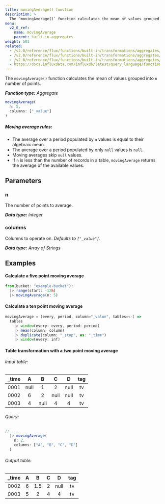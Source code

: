 ```yaml
---
title: movingAverage() function
description: >
  The `movingAverage()` function calculates the mean of values grouped into `n` number of points.
menu:
  v2_0_ref:
    name: movingAverage
    parent: built-in-aggregates
weight: 501
related:
  - /v2.0/reference/flux/functions/built-in/transformations/aggregates/timedmovingaverage/
  - /v2.0/reference/flux/functions/built-in/transformations/aggregates/exponentialmovingaverage/ 
  - /v2.0/reference/flux/functions/built-in/transformations/aggregates/doubleema/
  - https://docs.influxdata.com/influxdb/latest/query_language/functions/#moving-average, InfluxQL MOVING_AVERAGE()
---
```


The `movingAverage()` function calculates the mean of values grouped into `n` number of points.

_**Function type:** Aggregate_  

```js
movingAverage(
  n: 5,
  columns: ["_value"]
)
```

##### Moving average rules:
- The average over a period populated by `n` values is equal to their algebraic mean.
- The average over a period populated by only `null` values is `null`.
- Moving averages skip `null` values.
- If `n` is less than the number of records in a table, `movingAverage` returns
  the average of the available values.

## Parameters

### n
The number of points to average.

_**Data type:** Integer_

### columns
Columns to operate on. _Defaults to `["_value"]`_.

_**Data type:** Array of Strings_

## Examples

#### Calculate a five point moving average
```js
from(bucket: "example-bucket"):
  |> range(start: -12h)
  |> movingAverage(n: 5)
```

#### Calculate a ten point moving average
```js
movingAverage = (every, period, column="_value", tables=<-) =>
  tables
    |> window(every: every, period: period)
    |> mean(column: column)
    |> duplicate(column: "_stop", as: "_time")
    |> window(every: inf)
```

#### Table transformation with a two point moving average

###### Input table:
| _time |   A  |   B  |   C  |   D  | tag |
|:-----:|:----:|:----:|:----:|:----:|:---:|
|  0001 | null |   1  |   2  | null |  tv |
|  0002 |   6  |   2  | null | null |  tv |
|  0003 |   4  | null |   4  |   4  |  tv |

###### Query:
```js
// ...
  |> movingAverage(
    n: 2,
    columns: ["A", "B", "C", "D"]
  )
```

###### Output table:
| _time |   A  |   B  |   C  |   D  | tag |
|:-----:|:----:|:----:|:----:|:----:|:---:|
|  0002 |   6  |  1.5 |   2  | null |  tv |
|  0003 |   5  |   2  |   4  |   4  |  tv |
